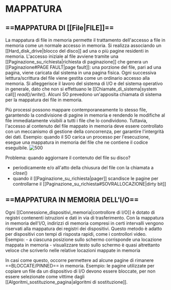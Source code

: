 # MAPPATURA
## ==MAPPATURA DI [[File|FILE]]==
La mappatura di file in memoria permette il trattamento dell'accesso a file in memoria come un normale accesso in memoria. Si realizza associando un [[Hard_disk_drive|blocco del disco]] ad una o più pagine residenti in memoria.
L'accesso iniziale al file avviene tramite una [[Paginazione_su_richiesta|richiesta di paginazione]] che genera un [[Paginazione#PAGE FAULT|page fault]]: una porzione del file, pari ad una pagina, viene caricata dal sistema in una pagina fisica. Ogni successiva letttura/scrittura del file viene gestita come un ordinario accesso alla memoria.
Si alleggerisce il lavoro del sistema di I/O e del sistema operativo in generale, dato che non si effettuano le [[Chiamate_di_sistema|system call]] $read()$/$write()$. Alcuni SO prevedono un'apposita chiamata di sistema per la mappatura dei file in memoria.

Più processi possono mappare contemporaneamente lo stesso file, garantendo la condivisione di pagine in memoria e rendendo le modifiche al file immediatamente visibili a tutti i file che lo condividono. Tuttavia, l'accesso al contenuto del file mappato in memoria deve essere controllato con un meccanismo di gestione della concorrenza, per garantire l'intergrità dei dati.
Esempio: quando il SO carica un processo per l'esecuzione, esegue una mappatura in memoria del file che ne contiene il codice eseguibile.
![500](mappatura_file.png)

Problema: quando aggiornare il contenuto del file su disco?
- periodicamente e/o all'atto della chiusura del file con la chiamata a $close()$
- quando il [[Paginazione_su_richiesta|pager]] scandisce le pagine per controllarne il [[Paginazione_su_richiesta#SOVRALLOCAZIONE|dirty bit]]

## ==MAPPATURA IN MEMORIA DELL'I/O==
Ogni [[Connessione_dispositivi_memoria|controllore di I/O]] è dotato di registri contenenti istruzioni e dati in via di trasferimento. Con la mappatura in memoria dell'I/O, indirizzi di memoria compresi in certi intervalli vengono riservati alla mappatura dei registri dei dispositivi. Questo metodo è adatto per dispositivi con tempi di risposta rapidi, come i controllori video.
Esempio:
	- a ciascuna posizione sullo schermo corrisponde una locazione mappata in memoria
	- visualizzare testo sullo schermo è quasi altrettanto veloce che scriverlo nelle relative locazioni mappate in memoria

In casi come questo, occorre permettere ad alcune pagine di rimanere ==BLOCCATE/PINNED== in memoria.
Esempio:	le pagine utilizzate per copiare un file da un dispositivo di I/O devono essere bloccate, per non essere selezionate come vittime dagli [[Algoritmi_sostituzione_pagina|algoritmi di sostituzione]].